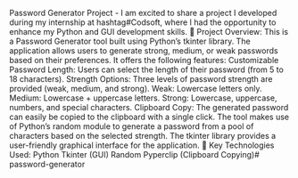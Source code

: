  Password Generator Project -
I am excited to share a project I developed during my internship at hashtag#Codsoft, where I had the opportunity to enhance my Python and GUI development skills.
🔑 Project Overview:
This is a Password Generator tool built using Python’s tkinter library. The application allows users to generate strong, medium, or weak passwords based on their preferences. It offers the following features:
Customizable Password Length: Users can select the length of their password (from 5 to 18 characters).
Strength Options: Three levels of password strength are provided (weak, medium, and strong).
Weak: Lowercase letters only.
Medium: Lowercase + uppercase letters.
Strong: Lowercase, uppercase, numbers, and special characters.
Clipboard Copy: The generated password can easily be copied to the clipboard with a single click.
The tool makes use of Python’s random module to generate a password from a pool of characters based on the selected strength. The tkinter library provides a user-friendly graphical interface for the application.
📜 Key Technologies Used:
Python
Tkinter (GUI)
Random
Pyperclip (Clipboard Copying)# password-generator
